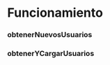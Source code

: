 # Funcionamiento
[](../_media/js_examples/usuarios/controller.txt ':include :type=code javascript')

### obtenerNuevosUsuarios
[](../_media/js_examples/usuarios/obtenerNuevosUsuarios.txt ':include :type=code javascript')


### obtenerYCargarUsuarios
[](../_media/js_examples/usuarios/obtenerYCargarUsuarios.txt ':include :type=code javascript')